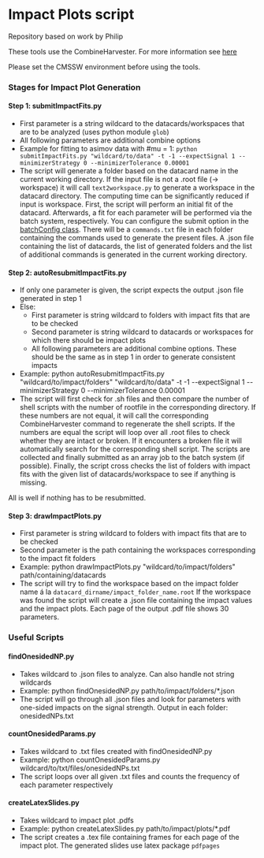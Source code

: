 # Impact Plots script

Repository based on work by Philip

These tools use the CombineHarvester. For more information see [here](https://twiki.cern.ch/twiki/bin/view/CMS/HiggsWG/SWGuideNonStandardCombineUses#Nuisance_parameter_impacts)

Please set the CMSSW environment before using the tools.

### Stages for Impact Plot Generation

#### Step 1: submitImpactFits.py

  * First parameter is a string wildcard to the datacards/workspaces that are to be analyzed (uses python module `glob`)
  * All following parameters are additional combine options
  * Example for fitting to asimov data with #mu = 1: `python submitImpactFits.py "wildcard/to/data" -t -1 --expectSignal 1 --minimizerStrategy 0 --minimizerTolerance 0.00001`
  * The script will generate a folder based on the datacard name in the current working directory.
   If the input file is not a .root file (-> workspace) it will call `text2workspace.py` to generate a workspace in the datacard directory.
   The computing time can be significantly reduced if input is workspace.
   First, the script will perform an initial fit of the datacard. Afterwards, a fit for each parameter will be performed via the batch system, respectively.
   You can configure the submit option in the [batchConfig class](https://gitlab.cern.ch/kit-cn-cms/impactPlots/blob/b76e641f30d4731ac1969ffb5a320339ecc9dc55/base/batchConfig.py).
   There will be a `commands.txt` file in each folder containing the commands used to generate the present files.
   A .json file containing the list of datacards, the list of generated folders and the list of additional commands is generated in the current working directory. 
   
#### Step 2: autoResubmitImpactFits.py
  * If only one parameter is given, the script expects the output .json file generated in step 1
  * Else:
    * First parameter is string wildcard to folders with impact fits that are to be checked
    * Second parameter is string wildcard to datacards or workspaces for which there should be impact plots
    * All following parameters are additional combine options. These should be the same as in step 1 in order to generate consistent impacts
  * Example: python autoResubmitImpactFits.py "wildcard/to/impact/folders" "wildcard/to/data" -t -1 --expectSignal 1 --minimizerStrategy 0 --minimizerTolerance 0.00001
  * The script will first check for .sh files and then compare the number of shell scripts with the number of rootfile in the corresponding directory.
   If these numbers are not equal, it will call the corresponding CombineHarvester command to regenerate the shell scripts.
   If the numbers are equal the script will loop over all .root files to check whether they are intact or broken.
   If it encounters a broken file it will automatically search for the corresponding shell script. The scripts are collected and finally submitted as an array job to the batch system (if possible).
   Finally, the script cross checks the list of folders with impact fits with the given list of datacards/workspace to see if anything is missing.
   
   All is well if nothing has to be resubmitted.  
   
#### Step 3: drawImpactPlots.py
  
  * First parameter is string wildcard to folders with impact fits that are to be checked
  * Second parameter is the path containing the workspaces corresponding to the impact fit folders
  * Example: python drawImpactPlots.py "wildcard/to/impact/folders" path/containing/datacards
  * The script will try to find the workspace based on the impact folder name á la `datacard_dirname/impact_folder_name.root`
   If the workspace was found the script will create a .json file containing the impact values and the impact plots.
   Each page of the output .pdf file shows 30 parameters.
   
### Useful Scripts

#### findOnesidedNP.py

  * Takes wildcard to .json files to analyze. Can also handle not string wildcards
  * Example: python findOnesidedNP.py path/to/impact/folders/*.json
  * The script will go through all .json files and look for parameters with one-sided impacts on the signal strength. Output in each folder: onesidedNPs.txt

#### countOnesidedParams.py

  * Takes wildcard to .txt files created with findOnesidedNP.py
  * Example: python countOnesidedParams.py wildcard/to/txt/files/onesidedNPs.txt
  * The script loops over all given .txt files and counts the frequency of each parameter respectively
  
#### createLatexSlides.py

  * Takes wildcard to impact plot .pdfs
  * Example: python createLatexSlides.py path/to/impact/plots/*.pdf
  * The script creates a .tex file containing frames for each page of the impact plot. The generated slides use latex package `pdfpages`
